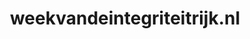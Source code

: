 ---
layout: post
title:  "weekvandeintegriteitrijk.nl"
internal_url:  "/dutchgov/weekvandeintegriteitrijk.nl.html"
categories: dutchgov
---